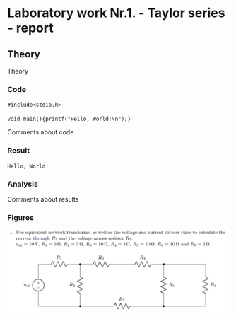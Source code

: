 # Laboratory work Nr.1. - Taylor series - report

## Theory
Theory  

### Code
```
#include<stdio.h>

void main(){printf("Hello, World!\n");}
```
Comments about code  

### Result
```
Hello, World!
```

### Analysis
Comments about results  

### Figures
![Bildes apraksts](https://raw.githubusercontent.com/tatusmatrix/RTR223f/master/2018_2019/images/CW1_1_1_EN.PNG)

